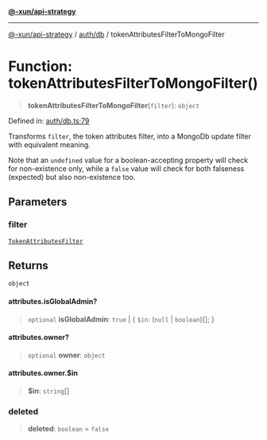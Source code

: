 [**@-xun/api-strategy**](../../../README.md)

***

[@-xun/api-strategy](../../../README.md) / [auth/db](../README.md) / tokenAttributesFilterToMongoFilter

# Function: tokenAttributesFilterToMongoFilter()

> **tokenAttributesFilterToMongoFilter**(`filter`): `object`

Defined in: [auth/db.ts:79](https://github.com/Xunnamius/api-utils/blob/ac17224c10995432e1a7a0ea8baa75521f83afd6/packages/api-strategy/src/auth/db.ts#L79)

Transforms `filter`, the token attributes filter, into a MongoDb update
filter with equivalent meaning.

Note that an `undefined` value for a boolean-accepting property will check
for non-existence only, while a `false` value will check for both falseness
(expected) but also non-existence too.

## Parameters

### filter

[`TokenAttributesFilter`](../../types/type-aliases/TokenAttributesFilter.md)

## Returns

`object`

#### attributes.isGlobalAdmin?

> `optional` **isGlobalAdmin**: `true` \| \{ `$in`: (`null` \| `boolean`)[]; \}

#### attributes.owner?

> `optional` **owner**: `object`

#### attributes.owner.$in

> **$in**: `string`[]

### deleted

> **deleted**: `boolean` = `false`
